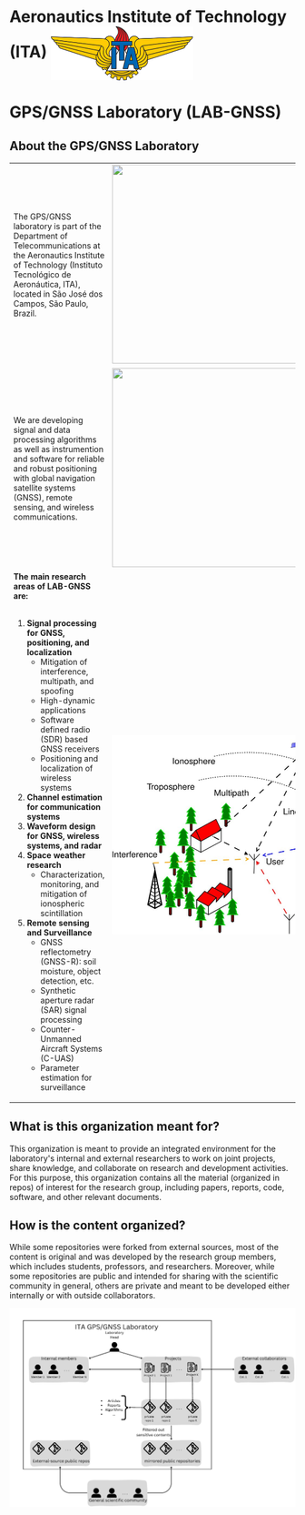 # Aeronautics Institute of Technology (ITA) <img src="/assets/ITA_logo.png" width="250" style="vertical-align: middle; margin-right: 10px;"> 


# GPS/GNSS Laboratory (LAB-GNSS)

## About the GPS/GNSS Laboratory

<table align="center">
  <tr>
    <td width="450">The GPS/GNSS laboratory is part of the Department of Telecommunications at the Aeronautics Institute of Technology (Instituto Tecnológico de Aeronáutica, ITA), located in São José dos Campos, São Paulo, Brazil.</td>
    <td width="550" align="center"><img src="/assets/IMG20250309112359.jpg" height="350" width="550"/></td>
  </tr>
  <tr>
    <td width="450">We are developing signal and data processing algorithms as well as instrumention and software for reliable and robust positioning with global navigation satellite systems (GNSS), remote sensing, and wireless communications.</td>
    <td width="550" align="center"><img src="/assets/IMG20250309112051.jpg" height="350" width="550"/></td>
  </tr>

  <tr>
      <td width="450"> <strong> The main research areas of LAB-GNSS are: </strong>
        <br>
        <br>
          <ol>
        <li>
            <strong>Signal processing for GNSS, positioning, and localization</strong>
            <ul class="sub-list">
                <li>Mitigation of interference, multipath, and spoofing</li>
                <li>High-dynamic applications </li>
                <li>Software defined radio (SDR) based GNSS receivers</li>
                <li>Positioning and localization of wireless systems</li>
            </ul>
        </li>
        <li><strong>Channel estimation for communication systems</strong></li>
        <li><strong>Waveform design for GNSS, wireless systems, and radar</strong></li>
        <li>
            <strong>Space weather research</strong>
            <ul class="sub-list">
                <li>Characterization, monitoring, and mitigation of ionospheric scintillation</li>
            </ul>
        </li>
        <li>
            <strong>Remote sensing and Surveillance</strong>
            <ul class="sub-list">
                <li>GNSS reflectometry (GNSS-R): soil moisture, object detection, etc.</li>
                <li>Synthetic aperture radar (SAR) signal processing</li>
                <li>Counter-Unmanned Aircraft Systems (C-UAS)</li>
                <li>Parameter estimation for surveillance</li>
            </ul>
        </li>
    </ol>
 </td>
    <td width="550" align="center"><img src="/assets/introduction_problem_GNSS-1.jpg" height="350" width="550"/></td>

  </tr>
</table>

## What is this organization meant for?

This organization is meant to provide an integrated environment for the laboratory's internal and external researchers to work on joint projects, share knowledge, and collaborate on research and development activities. For this purpose, this organization contains all the material (organized in repos) of interest for the research group, including papers, reports, code, software, and other relevant documents. 

## How is the content organized?

While some repositories were forked from external sources, most of the content is original and was developed by the research group members, which includes students, professors, and researchers. Moreover, while some repositories are public and intended for sharing with the scientific community in general, others are private and meant to be developed either internally or with outside collaborators.

<p align="center">
  <img src="/assets/lab_structure_1.jpg" width="1200">
</p>
